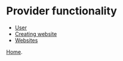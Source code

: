 
# Provider functionality

- [User](user.md)
- [Creating website](create_site_form.md)
- [Websites](websites.md)


[Home](../index.md).
